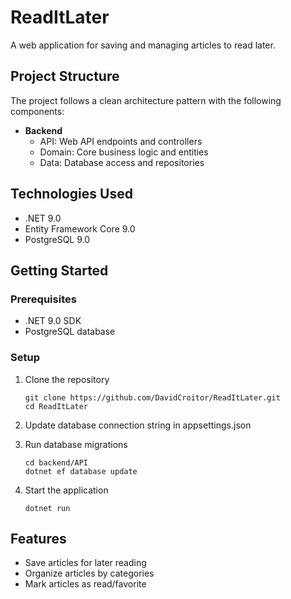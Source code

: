 # ReadItLater

A web application for saving and managing articles to read later.

## Project Structure

The project follows a clean architecture pattern with the following components:

- **Backend**
  - API: Web API endpoints and controllers
  - Domain: Core business logic and entities
  - Data: Database access and repositories

## Technologies Used

- .NET 9.0
- Entity Framework Core 9.0
- PostgreSQL 9.0

## Getting Started

### Prerequisites

- .NET 9.0 SDK
- PostgreSQL database

### Setup

1. Clone the repository
   ```
   git clone https://github.com/DavidCroitor/ReadItLater.git
   cd ReadItLater
   ```

2. Update database connection string in appsettings.json

3. Run database migrations
   ```
   cd backend/API
   dotnet ef database update
   ```

4. Start the application
   ```
   dotnet run
   ```

## Features

- Save articles for later reading
- Organize articles by categories
- Mark articles as read/favorite

